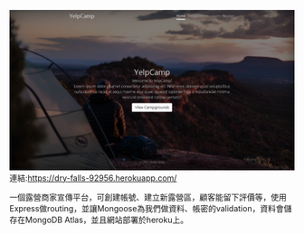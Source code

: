 ![image](https://raw.githubusercontent.com/GeNoX88/YelpCamp/main/YelpCamp%20home%20page.png)
連結:https://dry-falls-92956.herokuapp.com/

一個露營商家宣傳平台，可創建帳號、建立新露營區，顧客能留下評價等，使用Express做routing，並讓Mongoose為我們做資料、帳密的validation，資料會儲存在MongoDB Atlas，並且網站部署於heroku上。
